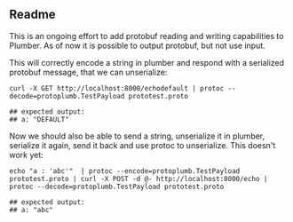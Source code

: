 ## Readme

This is an ongoing effort to add protobuf reading and writing
capabilities to Plumber. As of now it is possible to output
protobuf, but not use input.

This will correctly encode a string in plumber and respond
with a serialized protobuf message, that we can unserialize:
```
curl -X GET http://localhost:8000/echodefault | protoc --decode=protoplumb.TestPayload prototest.proto

## expected output:
## a: "DEFAULT"
```

Now we should also be able to send a string, unserialize it in
plumber, serialize it again, send it back and use protoc to 
unserialize. This doesn't work yet:
```
echo "a : 'abc'"  | protoc --encode=protoplumb.TestPayload prototest.proto | curl -X POST -d @- http://localhost:8000/echo | protoc --decode=protoplumb.TestPayload prototest.proto

## expected output:
## a: "abc"
```